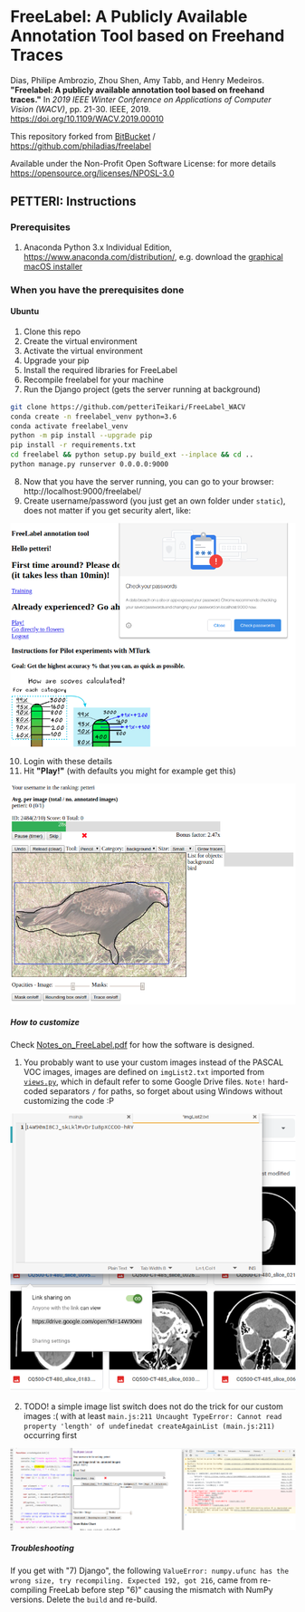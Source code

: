# FreeLabel: A Publicly Available Annotation Tool based on Freehand Traces

Dias, Philipe Ambrozio, Zhou Shen, Amy Tabb, and Henry Medeiros. **"Freelabel: A publicly available annotation tool based on freehand traces."** In *2019 IEEE Winter Conference on Applications of Computer Vision (WACV)*, pp. 21-30. IEEE, 2019. https://doi.org/10.1109/WACV.2019.00010

This repository forked from [BitBucket](https://bitbucket.org/phil_dias/freelabel-wacv/src/master/) / https://github.com/philadias/freelabel

Available under the Non-Profit Open Software License: for more details https://opensource.org/licenses/NPOSL-3.0

## PETTERI: Instructions

### Prerequisites

1) Anaconda Python 3.x Individual Edition, https://www.anaconda.com/distribution/, e.g. download the [graphical macOS installer](https://docs.anaconda.com/anaconda/install/mac-os/)

### When you have the prerequisites done

#### Ubuntu

1. Clone this repo
2. Create the virtual environment
3. Activate the virtual environment
4. Upgrade your pip
5. Install the required libraries for FreeLabel
6. Recompile freelabel for your machine
7. Run the Django project (gets the server running at background)

```bash
git clone https://github.com/petteriTeikari/FreeLabel_WACV
conda create -n freelabel_venv python=3.6
conda activate freelabel_venv
python -m pip install --upgrade pip
pip install -r requirements.txt
cd freelabel && python setup.py build_ext --inplace && cd ..
python manage.py runserver 0.0.0.0:9000
```

8. Now that you have the server running, you can go to your browser: http://localhost:9000/freelabel/
9. Create username/password (you just get an own folder under `static`), does not matter if you get security alert, like:

![alt text](https://raw.githubusercontent.com/petteriTeikari/FreeLabel_WACV/master/figures/ignoreThisWarning.png)



10. Login with these details
11. Hit **"Play!"** (with defaults you might for example get this)

![alt text](https://raw.githubusercontent.com/petteriTeikari/FreeLabel_WACV/master/figures/pascalVOC_default.png)

##### How to customize

Check [Notes_on_FreeLabel.pdf](https://github.com/petteriTeikari/FreeLabel_WACV/blob/master/Notes_on_FreeLabel.pdf) for how the software is designed. 

1) You probably want to use your custom images instead of the PASCAL VOC images, images are defined on `imgList2.txt` imported from [`views.py`](https://github.com/petteriTeikari/FreeLabel_WACV/blob/69fcba110269886a31d660bc9409bb3a7bf388ee/freelabel/views.py#L46), which in default refer to some Google Drive files. `Note!` hard-coded separators `/` for paths, so forget about using Windows without customizing the code :P

![alt text](https://raw.githubusercontent.com/petteriTeikari/FreeLabel_WACV/master/figures//googleDriveID.png)

2) TODO! a simple image list switch does not do the trick for our custom images :( with at least `main.js:211 Uncaught TypeError: Cannot read property 'length' of undefinedat createAgainList (main.js:211)` occurring first

![alt text](https://raw.githubusercontent.com/petteriTeikari/FreeLabel_WACV/master/figures/createAgainList_bug.png)

##### Troubleshooting

If you get with "7) Django", the following `ValueError: numpy.ufunc has the wrong size, try recompiling. Expected 192, got 216`, came from re-compiling FreeLab before step "6)" causing the mismatch with NumPy versions. Delete the `build` and re-build. 
